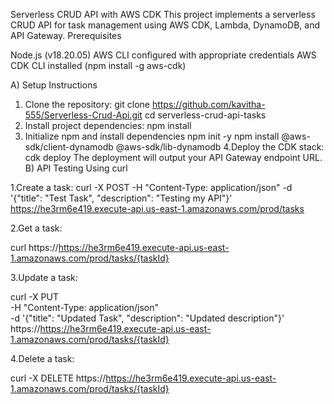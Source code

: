 Serverless CRUD API with AWS CDK
This project implements a serverless CRUD API for task management using AWS CDK, Lambda, DynamoDB, and API Gateway.
Prerequisites

Node.js (v18.20.05)
AWS CLI configured with appropriate credentials
AWS CDK CLI installed (npm install -g aws-cdk)

A) Setup Instructions

1. Clone the repository:
git clone https://github.com/kavitha-555/Serverless-Crud-Api.git
cd serverless-crud-api-tasks
2. Install project dependencies:
npm install
3. Initialize npm and install dependencies
npm init -y
npm install @aws-sdk/client-dynamodb @aws-sdk/lib-dynamodb
4.Deploy the CDK stack:
cdk deploy
The deployment will output your API Gateway endpoint URL.
B) API Testing
Using curl

1.Create a task:
curl -X POST -H "Content-Type: application/json" -d '{"title": "Test Task", "description": "Testing my API"}' https://he3rm6e419.execute-api.us-east-1.amazonaws.com/prod/tasks

2.Get a task:

curl https://https://he3rm6e419.execute-api.us-east-1.amazonaws.com/prod/tasks/{taskId}

3.Update a task:

curl -X PUT \
-H "Content-Type: application/json" \
-d '{"title": "Updated Task", "description": "Updated description"}' \
https://https://he3rm6e419.execute-api.us-east-1.amazonaws.com/prod/tasks/{taskId}

4.Delete a task:

curl -X DELETE https://https://he3rm6e419.execute-api.us-east-1.amazonaws.com/prod/tasks/{taskId}

